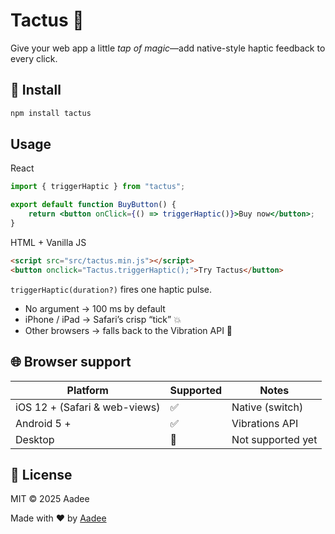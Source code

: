 # Tactus 🌵

Give your web app a little _tap of magic_—add native-style haptic feedback to every click.

## 🚀 Install

```bash
npm install tactus
```

## Usage

React
```jsx
import { triggerHaptic } from "tactus";

export default function BuyButton() {
    return <button onClick={() => triggerHaptic()}>Buy now</button>;
}
```
HTML + Vanilla JS
```html
<script src="src/tactus.min.js"></script>
<button onclick="Tactus.triggerHaptic();">Try Tactus</button>
```


`triggerHaptic(duration?)` fires one haptic pulse.
- No argument → 100 ms by default
- iPhone / iPad → Safari’s crisp “tick” 💥
- Other browsers → falls back to the Vibration API 📳

## 🌐 Browser support

| Platform                      | Supported | Notes             |
| ----------------------------- | --------- | ----------------- |
| iOS 12 + (Safari & web-views) | ✅        | Native (switch)   |
| Android 5 +                   | ✅        | Vibrations API    |
| Desktop                       | 🚫        | Not supported yet |

## 📄 License

MIT © 2025 Aadee

Made with ❤️ by [Aadee](https://x.com/aadeexyz)
